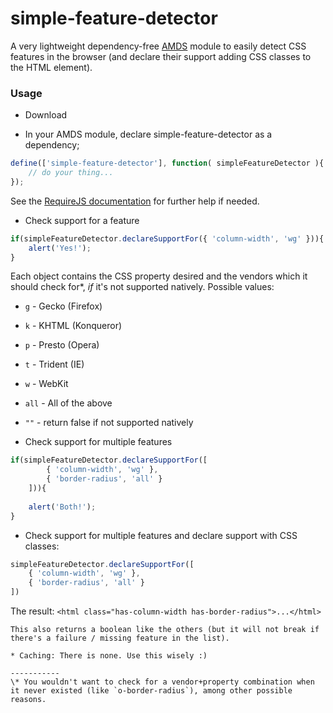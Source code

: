 # simple-feature-detector

A very lightweight dependency-free [AMDS](http://wiki.commonjs.org/wiki/Modules/AsynchronousDefinition) module to easily detect CSS features in the browser (and declare their support adding CSS classes to the HTML element).

### Usage
* Download

* In your AMDS module, declare simple-feature-detector as a dependency;
```js
define(['simple-feature-detector'], function( simpleFeatureDetector ){
    // do your thing...
});
```
See the [RequireJS documentation](http://requirejs.org/docs/start.html) for further help if needed.

* Check support for a feature
```js
if(simpleFeatureDetector.declareSupportFor({ 'column-width', 'wg' })){
    alert('Yes!');
}
```
Each object contains the CSS property desired and the vendors which it should check for*, _if_ it's not supported natively. 
Possible values:
 * `g` - Gecko (Firefox)
 * `k` - KHTML (Konqueror)
 * `p` - Presto (Opera)
 * `t` - Trident (IE)
 * `w` - WebKit
 * `all` - All of the above
 * `""` - return false if not supported natively

* Check support for multiple features
```js
if(simpleFeatureDetector.declareSupportFor([
        { 'column-width', 'wg' },
        { 'border-radius', 'all' }
    ])){
   
    alert('Both!');
}
```
* Check support for multiple features and declare support with CSS classes:
```js
simpleFeatureDetector.declareSupportFor([
    { 'column-width', 'wg' },
    { 'border-radius', 'all' }
])
```
The result: `<html class="has-column-width has-border-radius">...</html>`
```
This also returns a boolean like the others (but it will not break if there's a failure / missing feature in the list).

* Caching: There is none. Use this wisely :)

-----------
\* You wouldn't want to check for a vendor+property combination when it never existed (like `o-border-radius`), among other possible reasons. 